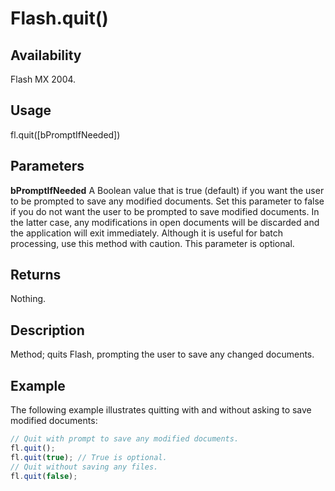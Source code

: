 # Flash.quit()

## Availability

Flash MX 2004.

## Usage

fl.quit([bPromptIfNeeded])

## Parameters

**bPromptIfNeeded** A Boolean value that is true (default) if you want the user to be prompted to save any modified documents. Set this parameter to false if you do not want the user to be prompted to save modified documents. In
the latter case, any modifications in open documents will be discarded and the application will exit immediately. Although it is useful for batch processing, use this method with caution. This parameter is optional.

## Returns

Nothing.

## Description

Method; quits Flash, prompting the user to save any changed documents.

## Example

The following example illustrates quitting with and without asking to save modified documents:

```javascript
// Quit with prompt to save any modified documents.
fl.quit();
fl.quit(true); // True is optional.
// Quit without saving any files.
fl.quit(false);
```
